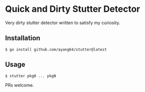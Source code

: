 # Quick and Dirty Stutter Detector

Very dirty stutter detector written to satisfy my curiosity.

## Installation

```
$ go install github.com/ayang64/stutter@latest
```

## Usage

```
$ stutter pkg0 ... pkgN
```

PRs welcome.
